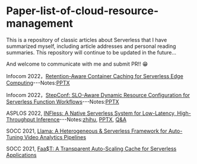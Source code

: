 # Paper-list-of-cloud-resource-management

This is a repository of classic articles about Serverless that I have summarized myself, including article addresses and personal reading summaries. This repository will continue to be updated in the future...

And welcome to communicate with me and submit PR!! 😁

Infocom 2022，[Retention-Aware Container Caching for Serverless Edge Computing](https://ieeexplore.ieee.org/document/9796705)---Notes:[PPTX](https://github.com/RuifMaxx/Paper-List-of-cloud-resource-management/blob/main/PPTX/Retention-Aware%20Container%20Caching%20for%20Serverless%20Edge%20Computing.pptx)

Infocom 2022，[StepConf: SLO-Aware Dynamic Resource Configuration for Serverless Function Workflows](https://fangmingliu.github.io/files/INFOCOM22-serverless.pdf)---Notes:[PPTX](https://github.com/RuifMaxx/Paper-List-of-cloud-resource-management/blob/main/PPTX/StepConf.pptx)

ASPLOS 2022, [INFless: A Native Serverless System for Low-Latency, High-Throughput Inference](https://dl.acm.org/doi/10.1145/3503222.3507709)---Notes:[zhihu](https://zhuanlan.zhihu.com/p/490113313), [PPTX](https://github.com/RuifMaxx/Paper-List-of-cloud-resource-management/blob/main/PPTX/infless.pptx), [Q&A](https://github.com/RuifMaxx/Paper-List-of-cloud-resource-management/blob/main/Markdown/infless%20Q%26A.md)

SOCC 2021, [Llama: A Heterogeneous & Serverless Framework for Auto-Tuning Video Analytics Pipelines](https://web.stanford.edu/~faromero/llama.pdf)

SOCC 2021, [Faa$T: A Transparent Auto-Scaling Cache for Serverless Applications](https://www.microsoft.com/en-us/research/uploads/prod/2021/06/socc2021.pdf)
